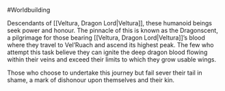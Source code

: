 #Worldbuilding 


Descendants of [[Veltura, Dragon Lord|Veltura]], these humanoid beings seek power and honour. The pinnacle of this is known as the Dragonscent, a pilgrimage for those bearing [[Veltura, Dragon Lord|Veltura]]’s blood where they travel to Vel’Ruach and ascend its highest peak. The few who attempt this task believe they can ignite the deep dragon blood flowing within their veins and exceed their limits to which they grow usable wings. 

  

Those who choose to undertake this journey but fail sever their tail in shame, a mark of dishonour upon themselves and their kin.

